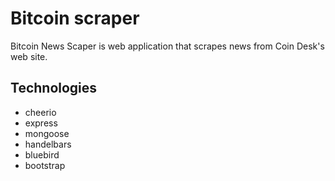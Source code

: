 # Bitcoin scraper
  
  
Bitcoin News Scaper is web application that scrapes news from Coin Desk's web site. 

## Technologies

* cheerio
* express
* mongoose
* handelbars
* bluebird
* bootstrap
